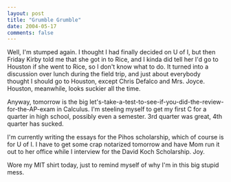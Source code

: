 ```yaml
---
layout: post
title: "Grumble Grumble"
date: 2004-05-17
comments: false
---
```

Well, I'm stumped again. I thought I had finally decided on U of I, but then
Friday Kirby told me that she got in to Rice, and I kinda did tell her I'd go
to Houston if she went to Rice, so I don't know what to do. It turned into a
discussion over lunch during the field trip, and just about everybody thought
I should go to Houston, except Chris Defalco and Mrs. Joyce. Houston,
meanwhile, looks suckier all the time.




Anyway, tomorrow is the big let's-take-a-test-to-see-if-you-did-the-review-
for-the-AP-exam in Calculus. I'm steeling myself to get my first C for a
quarter in high school, possibly even a semester. 3rd quarter was great, 4th
quarter has sucked.




I'm currently writing the essays for the Pihos scholarship, which of course is
for U of I. I have to get some crap notarized tomorrow and have Mom run it out
to her office while I interview for the David Koch Scholarship. Joy.




Wore my MIT shirt today, just to remind myself of why I'm in this big stupid
mess.
